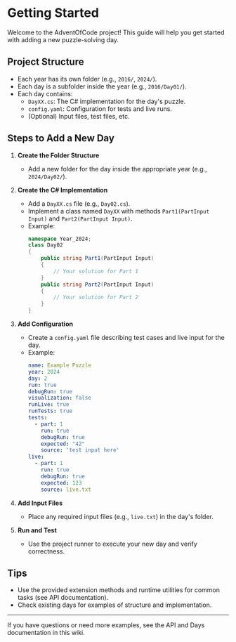 # Getting Started

Welcome to the AdventOfCode project! This guide will help you get started with adding a new puzzle-solving day.

## Project Structure

- Each year has its own folder (e.g., `2016/`, `2024/`).
- Each day is a subfolder inside the year (e.g., `2016/Day01/`).
- Each day contains:
  - `DayXX.cs`: The C# implementation for the day's puzzle.
  - `config.yaml`: Configuration for tests and live runs.
  - (Optional) Input files, test files, etc.

## Steps to Add a New Day

1. **Create the Folder Structure**
   - Add a new folder for the day inside the appropriate year (e.g., `2024/Day02/`).

2. **Create the C# Implementation**
   - Add a `DayXX.cs` file (e.g., `Day02.cs`).
   - Implement a class named `DayXX` with methods `Part1(PartInput Input)` and `Part2(PartInput Input)`.
   - Example:
     ```csharp
     namespace Year_2024;
     class Day02
     {
         public string Part1(PartInput Input)
         {
             // Your solution for Part 1
         }
         public string Part2(PartInput Input)
         {
             // Your solution for Part 2
         }
     }
     ```

3. **Add Configuration**
   - Create a `config.yaml` file describing test cases and live input for the day.
   - Example:
     ```yaml
     name: Example Puzzle
     year: 2024
     day: 2
     run: true
     debugRun: true
     visualization: false
     runLive: true
     runTests: true
     tests:
       - part: 1
         run: true
         debugRun: true
         expected: "42"
         source: 'test input here'
     live:
       - part: 1
         run: true
         debugRun: true
         expected: 123
         source: live.txt
     ```

4. **Add Input Files**
   - Place any required input files (e.g., `live.txt`) in the day's folder.

5. **Run and Test**
   - Use the project runner to execute your new day and verify correctness.

## Tips
- Use the provided extension methods and runtime utilities for common tasks (see API documentation).
- Check existing days for examples of structure and implementation.

---

If you have questions or need more examples, see the API and Days documentation in this wiki. 